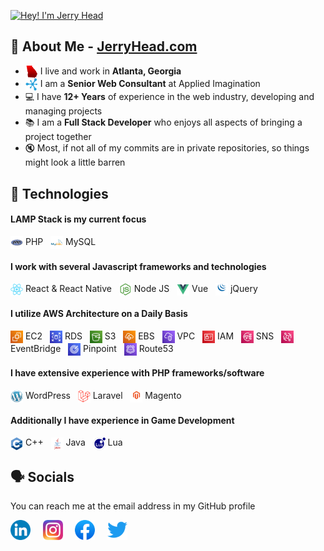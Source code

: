 [<img src="https://raw.githubusercontent.com/JerryHead/JerryHead/master/jerryhead-profile.gif" alt="Hey! I'm Jerry Head" title="Hey! I'm Jerry Head"/>](https://jerryhead.com/)

## 🧙 About Me - [JerryHead.com](https://jerryhead.com/)
- <img src="https://raw.githubusercontent.com/JerryHead/JerryHead/master/georgia.png" height="20px" align="center" alt="I live in Atlanta, GA" title="I live in Atlanta, GA"/> I live and work in **Atlanta, Georgia**
- <img src="https://raw.githubusercontent.com/JerryHead/JerryHead/master/ai.png" height="20px" align="center" alt="Applied Imagination" title="Applied Imagination"/> I am a **Senior Web Consultant** at Applied Imagination
- 💻 I have **12+ Years** of experience in the web industry, developing and managing projects
- 📚 I am a **Full Stack Developer** who enjoys all aspects of bringing a project together
- 🔇 Most, if not all of my commits are in private repositories, so things might look a little barren

## 📼 Technologies
#### LAMP Stack is my current focus
<img src="https://raw.githubusercontent.com/JerryHead/JerryHead/master/php.png" height="20px" align="center"/> PHP &nbsp; <img src="https://raw.githubusercontent.com/JerryHead/JerryHead/master/mysql.png" height="20px" align="center"/> MySQL
#### I work with several Javascript frameworks and technologies
<img src="https://raw.githubusercontent.com/JerryHead/JerryHead/master/react.png" height="20px" align="center"/> React & React Native &nbsp; <img src="https://raw.githubusercontent.com/JerryHead/JerryHead/master/nodejs.png" height="20px" align="center"/> Node JS &nbsp; <img src="https://raw.githubusercontent.com/JerryHead/JerryHead/master/vue.png" height="20px" align="center"/> Vue &nbsp;  <img src="https://raw.githubusercontent.com/JerryHead/JerryHead/master/jquery.png" height="20px" align="center"/> jQuery
#### I utilize AWS Architecture on a Daily Basis
<img src="https://raw.githubusercontent.com/JerryHead/JerryHead/master/ec2.png" height="20px" align="center"/> EC2 &nbsp; <img src="https://raw.githubusercontent.com/JerryHead/JerryHead/master/rds.png" height="20px" align="center"/> RDS &nbsp; <img src="https://raw.githubusercontent.com/JerryHead/JerryHead/master/s3.png" height="20px" align="center"/> S3 &nbsp; <img src="https://raw.githubusercontent.com/JerryHead/JerryHead/master/ebs.png" height="20px" align="center"/> EBS &nbsp; <img src="https://raw.githubusercontent.com/JerryHead/JerryHead/master/vpc.png" height="20px" align="center"/> VPC &nbsp; <img src="https://raw.githubusercontent.com/JerryHead/JerryHead/master/iam.png" height="20px" align="center"/> IAM &nbsp; <img src="https://raw.githubusercontent.com/JerryHead/JerryHead/master/sns.png" height="20px" align="center"/> SNS &nbsp; <img src="https://raw.githubusercontent.com/JerryHead/JerryHead/master/eventbridge.png" height="20px" align="center"/> EventBridge &nbsp; <img src="https://raw.githubusercontent.com/JerryHead/JerryHead/master/pinpoint.png" height="20px" align="center"/> Pinpoint &nbsp; <img src="https://raw.githubusercontent.com/JerryHead/JerryHead/master/route53.png" height="20px" align="center"/> Route53 &nbsp; 
#### I have extensive experience with PHP frameworks/software
<img src="https://raw.githubusercontent.com/JerryHead/JerryHead/master/wp.png" height="20px" align="center"/> WordPress &nbsp; <img src="https://raw.githubusercontent.com/JerryHead/JerryHead/master/laravel.png" height="20px" align="center"/> Laravel &nbsp; <img src="https://raw.githubusercontent.com/JerryHead/JerryHead/master/magento.png" height="20px" align="center"/> Magento
#### Additionally I have experience in Game Development
<img src="https://raw.githubusercontent.com/JerryHead/JerryHead/master/c++.png" height="20px" align="center"/> C++ &nbsp; <img src="https://raw.githubusercontent.com/JerryHead/JerryHead/master/java.png" height="20px" align="center"/> Java &nbsp; <img src="https://raw.githubusercontent.com/JerryHead/JerryHead/master/lua.png" height="20px" align="center"/> Lua

## 🗣️ Socials
You can reach me at the email address in my GitHub profile

[<img src="https://raw.githubusercontent.com/JerryHead/JerryHead/master/linkedin.png" height="32px" align="center" alt="Follow Jerry on LinkedIn" title="Follow Jerry on LinkedIn"/>](https://www.linkedin.com/in/jerry-head-254b33b0/) &nbsp; &nbsp;
[<img src="https://raw.githubusercontent.com/JerryHead/JerryHead/master/instagram.png" height="32px" align="center" alt="Follow Jerry on Instagram" title="Follow Jerry on Instagram"/>](https://www.instagram.com/jerrybhead/) &nbsp; &nbsp;
[<img src="https://raw.githubusercontent.com/JerryHead/JerryHead/master/facebook.png" height="32px" align="center" alt="Follow Jerry on Facebook" title="Follow Jerry on Facebook"/>](https://www.facebook.com/jerrybhead/) &nbsp; &nbsp;
[<img src="https://raw.githubusercontent.com/JerryHead/JerryHead/master/twitter.png" height="32px" align="center" alt="Follow Jerry on Twitter" title="Follow Jerry on Twitter"/>](https://twitter.com/jerrybhead/)

<!--
## 🎪 Hobbies
#### Outside of work I enjoy the following things!
- 🎮 Games with my three lifelong friends
- 📐 Woodworking and shop projects
- ⚾ Sports, 🪓 Braves, 🐾 Bulldogs, 🐘 Athletics, 🦅 Falcons
- 🦌 Hunting and outdoors
-->
